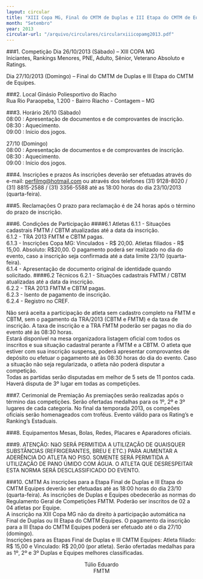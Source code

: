 ```yaml
---
layout: circular
title: "XIII Copa MG, Final do CMTM de Duplas e III Etapa do CMTM de Equipes"
month: "Setembro"
year: 2013
circular-url: "/arquivo/circulares/circularxiiicopamg2013.pdf"
---
```


###1. Competição
Dia 26/10/2013 (Sábado) – XIII COPA MG<br/>
Iniciantes, Rankings Menores, PNE, Adulto, Sênior, Veterano Absoluto e Ratings.<br/>

Dia 27/10/2013 (Domingo) – Final do CMTM de Duplas e III Etapa do CMTM de Equipes.<br/>

###2. Local
Ginásio Poliesportivo do Riacho<br/>
Rua Rio Paraopeba, 1.200 - Bairro Riacho - Contagem – MG<br/>

###3. Horário
26/10 (Sábado)<br/>
  08:00 : Apresentação de documentos e de comprovantes de inscrição.<br/>
  08:30 : Aquecimento.<br/>
  09:00 : Início dos jogos.

27/10 (Domingo)<br/>
  08:00 : Apresentação de documentos e de comprovantes de inscrição.<br/>
  08:30 : Aquecimento.<br/>
  09:00 : Início dos jogos.

###4. Inscrições e prazos
As inscrições deverão ser efetuadas através do e-mail: perfilmg@hotmail.com ou através dos telefones (31) 9128-8020 / (31) 8815-2588 / (31) 3356-5588 até as 18:00 horas do dia 23/10/2013 (quarta-feira).

###5. Reclamações
O prazo para reclamação é de 24 horas após o término do prazo de inscrição.

###6. Condições de Participação
####6.1 Atletas
  6.1.1 - Situações cadastrais FMTM / CBTM atualizadas até a data da inscrição.<br/>
  6.1.2 - TRA 2013 FMTM e CBTM pagas.<br/>
  6.1.3 -  Inscrições Copa MG: Vinculados - R$ 20,00. Atletas filiados - R$ 15,00. Absoluto: R$20,00. O pagamento poderá ser realizado no dia do evento, caso a inscrição seja confirmada até a data limite 23/10 (quarta-feira).<br/>
  6.1.4 - Apresentação de documento original de identidade quando solicitado.
####6.2 Técnicos
  6.2.1 - Situações cadastrais FMTM / CBTM atualizadas até a data da inscrição.<br/>
  6.2.2 - TRA 2013 FMTM e CBTM pagas.<br/>
  6.2.3 - Isento de pagamento de inscrição.<br/>
  6.2.4 - Registro no CREF.

Não será aceita a participação de atleta sem cadastro completo na FMTM e
CBTM, sem o pagamento da TRA/2013 (CBTM e FMTM) e da taxa de inscrição. A
taxa de inscrição e a TRA FMTM poderão ser pagas no dia do evento até às
08:30 horas. <br/>
Estará disponível na mesa organizadora listagem oficial com todos os inscritos e
sua situação cadastral perante a FMTM e a CBTM. O atleta que estiver com sua
inscrição suspensa, poderá apresentar comprovantes de depósito ou efetuar o
pagamento até às 08:30 horas do dia do evento. Caso a situação não seja
regularizada, o atleta não poderá disputar a competição. <br/>
Todas as partidas serão disputadas em melhor de 5 sets de 11 pontos cada.
Haverá disputa de 3º lugar em todas as competições.

###7. Cerimonial de Premiação
As premiações serão realizadas após o término das competições. Serão ofertadas medalhas para os 1º, 2º e 3º lugares de cada categoria. No final da temporada 2013, os compeões oficiais serão homenageados com troféus. Evento válido para os Rating’s e Ranking’s Estaduais.

###8. Equipamentos
Mesas, Bolas, Redes, Placares e Aparadores oficiais.

###9. ATENÇÃO:
NãO SERÁ PERMITIDA A UTILIZAÇÃO DE QUAISQUER SUBSTÂNCIAS (REFRIGERANTES, BREU E ETC.) PARA AUMENTAR A ADERÊNCIA DO ATLETA NO PISO. SOMENTE SERÁ PERMITIDA A UTILIZAÇÃO DE PANO ÚMIDO COM ÁGUA. O ATLETA QUE DESRESPEITAR ESTA NORMA SERÁ DESCLASSIFICADO DO EVENTO.

###10. CMTM
As inscrições para a Etapa Final de Duplas e III Etapa do CMTM Equipes deverão ser efetuadas até as 18:00 horas do dia 23/10 (quarta-feira). As inscrições de Duplas e Equipes obedecerão as normas do Regulamento Geral de Competições FMTM. Poderão ser inscritos de 02 a 04 atletas por Equipe.<br/>
A inscrição na XIII Copa MG não da direito à participação automática na Final de Duplas ou III Etapa do CMTM Equipes. O pagamento da inscrição para a III Etapa do CMTM Equipes poderá ser efetuado até o dia 27/10 (domingo).<br/>
Inscrições para as Etapas Final de Duplas e III CMTM Equipes: Atleta filiado: R$ 15,00 e Vinculado: R$ 20,00 (por atleta). Serão ofertadas medalhas para as 1º, 2º e 3º Duplas e Equipes melhores classificadas.

<center>
  Túlio Eduardo <br/>
  FMTM
</center>
